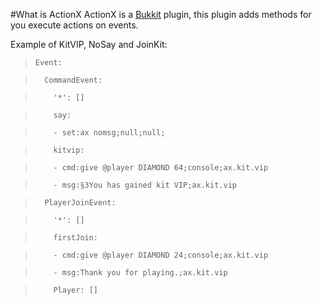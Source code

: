 #What is ActionX
ActionX is a [Bukkit](http://bukkit.org "Bukkit") plugin, this plugin adds methods for you execute actions on events.

Example of KitVIP, NoSay and JoinKit:

>     Event:

>       CommandEvent:

>         '*': []

>         say:

>         - set:ax nomsg;null;null;

>         kitvip:

>         - cmd:give @player DIAMOND 64;console;ax.kit.vip

>         - msg:§3You has gained kit VIP;ax.kit.vip

>       PlayerJoinEvent:

>         '*': []

>         firstJoin:

>         - cmd:give @player DIAMOND 24;console;ax.kit.vip

>         - msg:Thank you for playing.;ax.kit.vip

>         Player: []